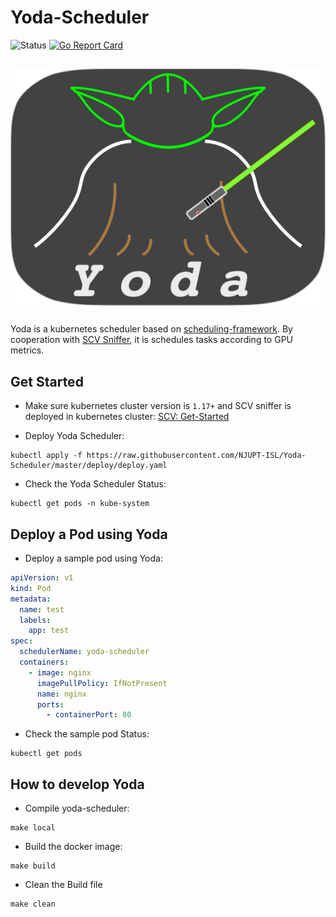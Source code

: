 # Yoda-Scheduler

![Status](https://github.com/NJUPT-ISL/Yoda-Scheduler/workflows/Go/badge.svg)
[![Go Report Card](https://goreportcard.com/badge/github.com/NJUPT-ISL/Yoda-Scheduler)](https://goreportcard.com/report/github.com/NJUPT-ISL/Yoda-Scheduler)

![Yoda](./img/yoda.png)
----

Yoda is a kubernetes scheduler based on [scheduling-framework](https://github.com/kubernetes/enhancements/blob/master/keps/sig-scheduling/20180409-scheduling-framework.md). By cooperation with [SCV Sniffer](https://github.com/NJUPT-ISL/SCV),
 it is schedules tasks according to GPU metrics.
 

 
## Get Started 

- Make sure kubernetes cluster version is `1.17+` and SCV sniffer is deployed in kubernetes cluster: [SCV: Get-Started](https://github.com/NJUPT-ISL/SCV#get-started)

- Deploy Yoda Scheduler:
```shell
kubectl apply -f https://raw.githubusercontent.com/NJUPT-ISL/Yoda-Scheduler/master/deploy/deploy.yaml
```

- Check the Yoda Scheduler Status:
```shell
kubectl get pods -n kube-system 
```
## Deploy a Pod using Yoda
- Deploy a sample pod using Yoda:
```yaml
apiVersion: v1
kind: Pod
metadata:
  name: test
  labels:
    app: test
spec:
  schedulerName: yoda-scheduler
  containers:
    - image: nginx
      imagePullPolicy: IfNotPresent
      name: nginx
      ports:
        - containerPort: 80
```

- Check the sample pod Status:
```shell
kubectl get pods 
```
## How to develop Yoda
- Compile yoda-scheduler:
```shell
make local
```
- Build the docker image:
```shell
make build
```
- Clean the Build file
```shell
make clean
```